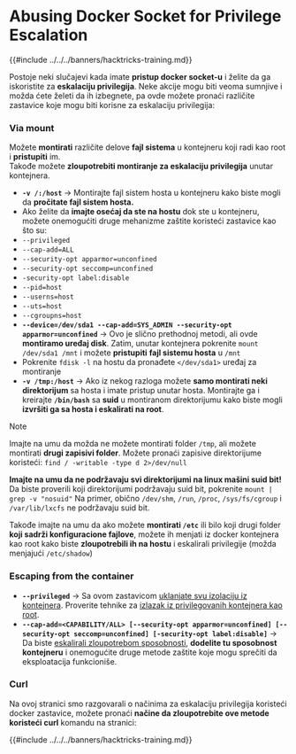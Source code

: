 # Abusing Docker Socket for Privilege Escalation

{{#include ../../../banners/hacktricks-training.md}}

Postoje neki slučajevi kada imate **pristup docker socket-u** i želite da ga iskoristite za **eskalaciju privilegija**. Neke akcije mogu biti veoma sumnjive i možda ćete želeti da ih izbegnete, pa ovde možete pronaći različite zastavice koje mogu biti korisne za eskalaciju privilegija:

### Via mount

Možete **montirati** različite delove **fajl sistema** u kontejneru koji radi kao root i **pristupiti** im.\
Takođe možete **zloupotrebiti montiranje za eskalaciju privilegija** unutar kontejnera.

- **`-v /:/host`** -> Montirajte fajl sistem hosta u kontejneru kako biste mogli da **pročitate fajl sistem hosta.**
- Ako želite da **imajte osećaj da ste na hostu** dok ste u kontejneru, možete onemogućiti druge mehanizme zaštite koristeći zastavice kao što su:
- `--privileged`
- `--cap-add=ALL`
- `--security-opt apparmor=unconfined`
- `--security-opt seccomp=unconfined`
- `-security-opt label:disable`
- `--pid=host`
- `--userns=host`
- `--uts=host`
- `--cgroupns=host`
- **`--device=/dev/sda1 --cap-add=SYS_ADMIN --security-opt apparmor=unconfined`** -> Ovo je slično prethodnoj metodi, ali ovde **montiramo uređaj disk**. Zatim, unutar kontejnera pokrenite `mount /dev/sda1 /mnt` i možete **pristupiti** **fajl sistemu hosta** u `/mnt`
- Pokrenite `fdisk -l` na hostu da pronađete `</dev/sda1>` uređaj za montiranje
- **`-v /tmp:/host`** -> Ako iz nekog razloga možete **samo montirati neki direktorijum** sa hosta i imate pristup unutar hosta. Montirajte ga i kreirajte **`/bin/bash`** sa **suid** u montiranom direktorijumu kako biste mogli **izvršiti ga sa hosta i eskalirati na root**.

> [!NOTE]
> Imajte na umu da možda ne možete montirati folder `/tmp`, ali možete montirati **drugi zapisivi folder**. Možete pronaći zapisive direktorijume koristeći: `find / -writable -type d 2>/dev/null`
>
> **Imajte na umu da ne podržavaju svi direktorijumi na linux mašini suid bit!** Da biste proverili koji direktorijumi podržavaju suid bit, pokrenite `mount | grep -v "nosuid"` Na primer, obično `/dev/shm`, `/run`, `/proc`, `/sys/fs/cgroup` i `/var/lib/lxcfs` ne podržavaju suid bit.
>
> Takođe imajte na umu da ako možete **montirati `/etc`** ili bilo koji drugi folder **koji sadrži konfiguracione fajlove**, možete ih menjati iz docker kontejnera kao root kako biste **zloupotrebili ih na hostu** i eskalirali privilegije (možda menjajući `/etc/shadow`)

### Escaping from the container

- **`--privileged`** -> Sa ovom zastavicom [uklanjate svu izolaciju iz kontejnera](docker-privileged.md#what-affects). Proverite tehnike za [izlazak iz privilegovanih kontejnera kao root](docker-breakout-privilege-escalation/index.html#automatic-enumeration-and-escape).
- **`--cap-add=<CAPABILITY/ALL> [--security-opt apparmor=unconfined] [--security-opt seccomp=unconfined] [-security-opt label:disable]`** -> Da biste [eskalirali zloupotrebom sposobnosti](../linux-capabilities.md), **dodelite tu sposobnost kontejneru** i onemogućite druge metode zaštite koje mogu sprečiti da eksploatacija funkcioniše.

### Curl

Na ovoj stranici smo razgovarali o načinima za eskalaciju privilegija koristeći docker zastavice, možete pronaći **načine da zloupotrebite ove metode koristeći curl** komandu na stranici:

{{#include ../../../banners/hacktricks-training.md}}
